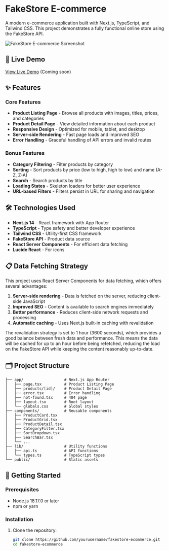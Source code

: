# FakeStore E-commerce

A modern e-commerce application built with Next.js, TypeScript, and Tailwind CSS. This project demonstrates a fully functional online store using the FakeStore API.

![FakeStore E-commerce Screenshot](https://placeholder.svg?height=400&width=800)

## 🚀 Live Demo

[View Live Demo](#) (Coming soon)

## ✨ Features

### Core Features
- **Product Listing Page** - Browse all products with images, titles, prices, and categories
- **Product Detail Page** - View detailed information about each product
- **Responsive Design** - Optimized for mobile, tablet, and desktop
- **Server-side Rendering** - Fast page loads and improved SEO
- **Error Handling** - Graceful handling of API errors and invalid routes

### Bonus Features
- **Category Filtering** - Filter products by category
- **Sorting** - Sort products by price (low to high, high to low) and name (A-Z, Z-A)
- **Search** - Search products by title
- **Loading States** - Skeleton loaders for better user experience
- **URL-based Filters** - Filters persist in URL for sharing and navigation

## 🛠️ Technologies Used

- **Next.js 14** - React framework with App Router
- **TypeScript** - Type safety and better developer experience
- **Tailwind CSS** - Utility-first CSS framework
- **FakeStore API** - Product data source
- **React Server Components** - For efficient data fetching
- **Lucide React** - For icons

## 📋 Data Fetching Strategy

This project uses React Server Components for data fetching, which offers several advantages:

1. **Server-side rendering** - Data is fetched on the server, reducing client-side JavaScript
2. **Improved SEO** - Content is available to search engines immediately
3. **Better performance** - Reduces client-side network requests and processing
4. **Automatic caching** - Uses Next.js built-in caching with revalidation

The revalidation strategy is set to 1 hour (3600 seconds), which provides a good balance between fresh data and performance. This means the data will be cached for up to an hour before being refetched, reducing the load on the FakeStore API while keeping the content reasonably up-to-date.

## 🗂️ Project Structure

```
├── app/                  # Next.js App Router
│   ├── page.tsx          # Product Listing Page
│   ├── products/[id]/    # Product Detail Page
│   ├── error.tsx         # Error handling
│   ├── not-found.tsx     # 404 page
│   ├── layout.tsx        # Root layout
│   └── globals.css       # Global styles
├── components/           # Reusable components
│   ├── ProductCard.tsx
│   ├── ProductGrid.tsx
│   ├── ProductDetail.tsx
│   ├── CategoryFilter.tsx
│   ├── SortDropdown.tsx
│   ├── SearchBar.tsx
│   └── ...
├── lib/                  # Utility functions
│   ├── api.ts            # API functions
│   └── types.ts          # TypeScript types
└── public/               # Static assets
```

## 🚀 Getting Started

### Prerequisites

- Node.js 18.17.0 or later
- npm or yarn

### Installation

1. Clone the repository:
   ```bash
   git clone https://github.com/yourusername/fakestore-ecommerce.git
   cd fakestore-ecommerce